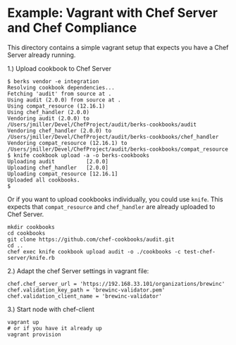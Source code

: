 # Example: Vagrant with Chef Server and Chef Compliance

This directory contains a simple vagrant setup that expects you have a Chef Server already running.

1.) Upload cookbook to Chef Server

```
$ berks vendor -e integration
Resolving cookbook dependencies...
Fetching 'audit' from source at .
Using audit (2.0.0) from source at .
Using compat_resource (12.16.1)
Using chef_handler (2.0.0)
Vendoring audit (2.0.0) to /Users/jmiller/Devel/ChefProject/audit/berks-cookbooks/audit
Vendoring chef_handler (2.0.0) to /Users/jmiller/Devel/ChefProject/audit/berks-cookbooks/chef_handler
Vendoring compat_resource (12.16.1) to /Users/jmiller/Devel/ChefProject/audit/berks-cookbooks/compat_resource
$ knife cookbook upload -a -o berks-cookbooks
Uploading audit          [2.0.0]
Uploading chef_handler   [2.0.0]
Uploading compat_resource [12.16.1]
Uploaded all cookbooks.
$
```

Or if you want to upload cookbooks individually, you could use `knife`. This expects that `compat_resource` and `chef_handler` are already uploaded to Chef Server.

```
mkdir cookbooks
cd cookbooks
git clone https://github.com/chef-cookbooks/audit.git
cd ..
chef exec knife cookbook upload audit -o ./cookbooks -c test-chef-server/knife.rb
```

2.) Adapt the chef Server settings in vagrant file:

```
chef.chef_server_url = 'https://192.168.33.101/organizations/brewinc'
chef.validation_key_path = 'brewinc-validator.pem'
chef.validation_client_name = 'brewinc-validator'
```

3.) Start node with chef-client

```
vagrant up
# or if you have it already up
vagrant provision
```
